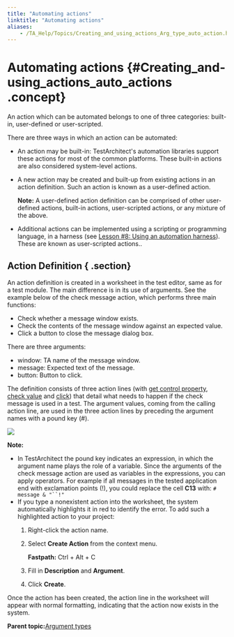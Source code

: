 ```yaml
--- 
title: "Automating actions"
linktitle: "Automating actions"
aliases: 
    - /TA_Help/Topics/Creating_and_using_actions_Arg_type_auto_action.html
---
```

# Automating actions {#Creating_and-using_actions_auto_actions .concept}

An action which can be automated belongs to one of three categories: built-in, user-defined or user-scripted.

There are three ways in which an action can be automated:

-   An action may be built-in: TestArchitect's automation libraries support these actions for most of the common platforms. These built-in actions are also considered system-level actions.
-   A new action may be created and built-up from existing actions in an action definition. Such an action is known as a user-defined action.

    **Note:** A user-defined action definition can be comprised of other user-defined actions, built-in actions, user-scripted actions, or any mixture of the above.

-   Additional actions can be implemented using a scripting or programming language, in a harness \(see [Lesson \#8: Using an automation harness](../../TA_Tutorials/Topics/Tutorial_Scripting_actions_in_other_languages.html)\). These are known as user-scripted actions..

## Action Definition { .section}

An action definition is created in a worksheet in the test editor, same as for a test module. The main difference is in its use of arguments. See the example below of the check message action, which performs three main functions:

-   Check whether a message window exists.
-   Check the contents of the message window against an expected value.
-   Click a button to close the message dialog box.

There are three arguments:

-   window: TA name of the message window.
-   message: Expected text of the message.
-   button: Button to click.

The definition consists of three action lines \(with [get control property](../../TA_Automation/Topics/bia_get_control_property.html), [check value](../../TA_Automation/Topics/bia_check_value.html) and [click](../../TA_Automation/Topics/bia_click.html)\) that detail what needs to happen if the check message is used in a test. The argument values, coming from the calling action line, are used in the three action lines by preceding the argument names with a pound key \(\#\).

![](../Images/Action_check_message.png)

**Note:**

-   In TestArchitect the pound key indicates an expression, in which the argument name plays the role of a variable. Since the arguments of the check message action are used as variables in the expressions, you can apply operators. For example if all messages in the tested application end with exclamation points \(!\), you could replace the cell **C13** with: `# message & "``!"`
-   If you type a nonexistent action into the worksheet, the system automatically highlights it in red to identify the error. To add such a highlighted action to your project:
    1.  Right-click the action name.
    2.  Select **Create Action** from the context menu.

        **Fastpath:** Ctrl + Alt + C

    3.  Fill in **Description** and **Argument**.
    4.  Click **Create**.

Once the action has been created, the action line in the worksheet will appear with normal formatting, indicating that the action now exists in the system.

**Parent topic:**[Argument types](../../reuse/reuse.Creating_and_using_actions_Arg_type.html)

